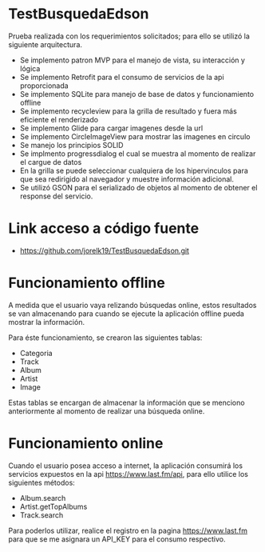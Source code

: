 # TestBusquedaEdson

Prueba realizada con los requerimientos solicitados; para ello se utilizó la siguiente arquitectura.

  - Se implemento patron MVP para el manejo de vista, su interacción y lógica
  - Se implemento Retrofit para el consumo de servicios de la api proporcionada
  - Se implemento SQLite para manejo de base de datos y funcionamiento offline
  - Se implemento recycleview para la grilla de resultado y fuera más eficiente el renderizado
  - Se implemento Glide para cargar imagenes desde la url
  - Se implemento CircleImageView para mostrar las imagenes en circulo
  - Se manejo los principios SOLID
  - Se implmento progressdialog el cual se muestra al momento de realizar el cargue de datos
  - En la grilla se puede seleccionar cualquiera de los hipervinculos para que sea redirigido al navegador y muestre información adicional. 
  - Se utilizó GSON para el serializado de objetos al momento de obtener el response del servicio.

# Link acceso a código fuente

  - https://github.com/jorelk19/TestBusquedaEdson.git
  

# Funcionamiento offline

A medida que el usuario vaya relizando búsquedas online, estos resultados se van almacenando para cuando se ejecute la aplicación offline pueda mostrar la información.

Para éste funcionamiento, se crearon las siguientes tablas:
  - Categoria
  - Track
  - Album
  - Artist
  - Image

Estas tablas se encargan de almacenar la información que se menciono anteriormente al momento de realizar una búsqueda online.

# Funcionamiento online

Cuando el usuario posea acceso a internet, la aplicación consumirá los servicios expuestos en la api https://www.last.fm/api, para ello utilice los siguientes métodos:

- Album.search
- Artist.getTopAlbums
- Track.search

Para poderlos utilizar, realice el registro en la pagina https://www.last.fm para que se me asignara un API_KEY para el consumo respectivo.
